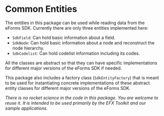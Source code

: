 # Common Entities

The entities in this package can be used while reading data from the eForms SDK. Currently there are only three entities implemented here:

* `SdkField`: Can hold basic information about a field.
* `SdkNode`: Can hold basic information about a node and reconstruct the node hierarchy.
* `SdkCodelist`: Can hold codelist information including its codes.

All the classes are abstract so that they can have specific implementations for different major versions of the eForms SDK if needed.

This package also includes a factory class (`SdkEntityFactory`) that is meant to be used for instantiating concrete implementations of these abstract entity classes for different major versions of the eForms SDK.

_There is no rocket science in the code in this package. You are welcome to reuse it. It is intended to be used primarily by the EFX Toolkit and our sample applications._
